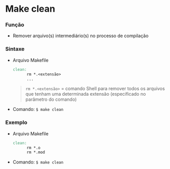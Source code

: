 # Make clean

### Função

* Remover arquivo(s) intermediário(s) no processo de compilação

### Sintaxe

* Arquivo Makefile

  ```makefile
  clean:
        rm *.<extensão>
        ...
  ```

  > `rm *.<extensão>` = comando Shell para remover todos os arquivos que tenham uma determinada extensão (especificado no parâmetro do comando)

* Comando: `$ make clean`

### Exemplo

* Arquivo Makefile

  ```makefile
  clean:
        rm *.o
        rm *.mod
  ```

* Comando: `$ make clean`